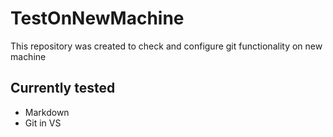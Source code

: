 # TestOnNewMachine
This repository was created to check and configure git functionality on new machine
## Currently tested
* Markdown
* Git in VS
